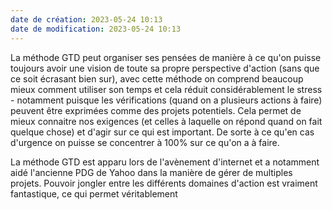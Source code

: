 ```yaml
---
date de création: 2023-05-24 10:13
date de modification: 2023-05-24 10:13
---
```

La méthode GTD peut organiser ses pensées de manière à ce qu'on puisse toujours avoir une vision de toute sa propre perspective d'action (sans que ce soit écrasant bien sur), avec cette méthode on comprend beaucoup mieux comment utiliser son temps et cela réduit considérablement le stress - notamment puisque les vérifications (quand on a plusieurs actions à faire) peuvent être exprimées comme des projets potentiels. 
Cela permet de mieux connaitre nos exigences (et celles à laquelle on répond quand on fait quelque chose) et d'agir sur ce qui est important. De sorte à ce qu'en cas d'urgence on puisse se concentrer à 100% sur ce qu'on a à faire.

La méthode GTD est apparu lors de l'avènement d'internet et a notamment aidé l'ancienne PDG de Yahoo dans la manière de gérer de multiples projets. 
Pouvoir jongler entre les différents domaines d'action est vraiment fantastique, ce qui permet véritablement 